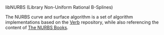 libNURBS (Library Non-Uniform Rational B-Splines)


The NURBS curve and surface algorithm is a set of algorithm implementations based on the [Verb](https://github.com/pboyer/verb.git) repository, while also referencing the content of [The NURBS Books](https://link.springer.com/book/10.1007/978-3-642-59223-2).
